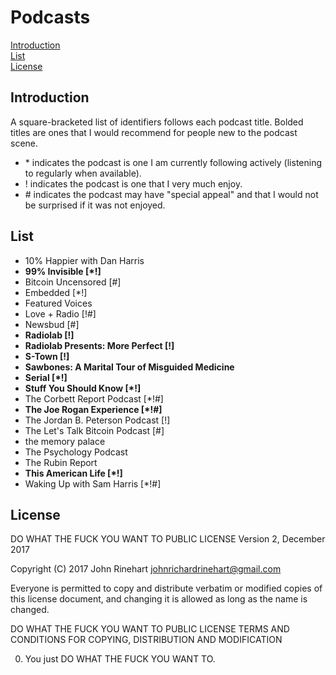 # Podcasts
[Introduction](#introduction)  
[List](#list)  
[License](#license)

## Introduction
A square-bracketed list of identifiers follows each podcast title. Bolded titles
are ones that I would recommend for people new to the podcast scene.

 * \* indicates the podcast is one I am currently following actively (listening to regularly when available).  
 * ! indicates the podcast is one that I very much enjoy.  
 * \# indicates the podcast may have "special appeal" and that I would not be surprised if it was not enjoyed.  

## List

 * 10% Happier with Dan Harris
 * __99% Invisible [\*!]__
 * Bitcoin Uncensored [#]
 * Embedded [\*!]
 * Featured Voices
 * Love + Radio [!#]
 * Newsbud [#]
 * __Radiolab [!]__
 * __Radiolab Presents: More Perfect [!]__
 * __S-Town [!]__
 * __Sawbones: A Marital Tour of Misguided Medicine__
 * __Serial [\*!]__
 * __Stuff You Should Know [\*!]__
 * The Corbett Report Podcast [\*!#]
 * __The Joe Rogan Experience [\*!#]__
 * The Jordan B. Peterson Podcast [!]
 * The Let's Talk Bitcoin Podcast [#]
 * the memory palace
 * The Psychology Podcast
 * The Rubin Report
 * __This American Life [\*!]__
 * Waking Up with Sam Harris [\*!#]

## License
DO WHAT THE FUCK YOU WANT TO PUBLIC LICENSE 
Version 2, December 2017 

Copyright (C) 2017 John Rinehart <johnrichardrinehart@gmail.com>

Everyone is permitted to copy and distribute verbatim or modified 
copies of this license document, and changing it is allowed as long 
as the name is changed. 

DO WHAT THE FUCK YOU WANT TO PUBLIC LICENSE 
TERMS AND CONDITIONS FOR COPYING, DISTRIBUTION AND MODIFICATION 

0. You just DO WHAT THE FUCK YOU WANT TO.
